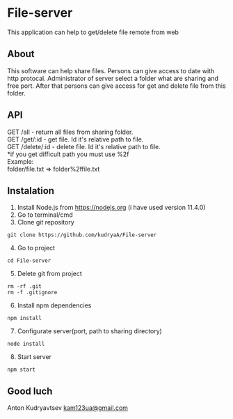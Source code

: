 # File-server
This application can help to get/delete file remote from web

## About
This software can help share files. Persons can give access to date with http protocal. Administrator of server select a folder what are sharing and free port. After that persons can give access for get and delete file from this folder.

## API
GET /all - return all files from sharing folder. <br>
GET /get/:id - get file. Id it's relative path to file. <br>
GET /delete/:id - delete file. Id it's relative path to file. <br>
*if you get difficult path you must use %2f<br>
Example: <br>
folder/file.txt => folder%2ffile.txt

## Instalation
1. Install Node.js from https://nodejs.org (i have used version 11.4.0)<br>
2. Go to terminal/cmd <br>
3. Clone git repository <br>
```
git clone https://github.com/kudryaA/File-server
```
4. Go to project
```
cd File-server
```
5. Delete git from project
```
rm -rf .git
rm -f .gitignore
```
6. Install npm dependencies
```
npm install
```
7. Configurate server(port, path to sharing directory)
```
node install
```
8. Start server
```
npm start
```
## Good luch
Anton Kudryavtsev kam123ua@gmail.com
